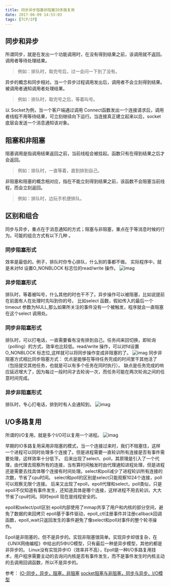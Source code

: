 ```yaml
---
title: 同步异步阻塞非阻塞IO多路复用
date: 2017-06-09 14:53:03
tags: [TCP/IP]
---
```

## 同步和异步
所谓同步，就是在发出一个功能调用时，在没有得到结果之前，该调用就不返回。调用者等待处理结果。
 
> 例如：排队时，取完号后，过一会问一下到了没有。

异步的概念和同步相对。当一个异步过程调用发出后，调用者不会立刻得到结果。被调用者通知调用者处理结果。

> 例如：排队时，取完号之后，等着叫号。

以 Socket为例，当一个客户端通过调用 Connect函数发出一个连接请求后，调用者线程不用等待结果，可立刻继续向下运行。当连接真正建立起来以后，socket底层会发送一个消息通知该对象。 

## 阻塞和非阻塞
阻塞调用是指调用结果返回之前，当前线程会被挂起。函数只有在得到结果之后才会返回。 

> 例如：排队时，一直等着，直到排到自己。

非阻塞和阻塞的概念相对应，指在不能立刻得到结果之前，该函数不会阻塞当前线程，而会立刻返回。 

> 例如：排队时，边玩手机便排队。

## 区别和组合

同步与异步，重点在于消息通知的方式；阻塞与非阻塞，重点在于等消息时候的行为。可能的组合方式有以下几种 。

### 同步阻塞形式
效率是最低的。例子，排队时你专心排队，什么别的事都不做。 实际程序中，就是未对fd 设置O_NONBLOCK 标志位的read/write 操作。
![imag](http://mufool.qiniudn.com/iomulti/io-multi1.jpg)

### 异步阻塞形式
排队时，等着被叫号，什么其他的时也干不了。异步操作可以被阻塞，比如说提前在前面有人在处理时先叫到你的号。 比如select 函数，假如传入的最后一个timeout 参数为NULL,那么如果所关注的事件没有一个被触发，程序就会一直阻塞在这个select 调用处。 

 ### 同步非阻塞形式
排队时，可以打电话，一直需要看有没有排到自己。任务间来回切换，即轮询（polling）的方式，效率也比较低。read/write 操作，可以对fd设置O_NONBLOCK 标志位,这样就可以将同步操作变成非阻塞的了。 
![imag](http://mufool.qiniudn.com/iomulti/io-multi2.jpg)
同步非阻塞方式相比同步阻塞方式：
优点是能够在等待任务完成的时间里干其他活了（包括提交其他任务，也就是可以有多个任务在同时执行）。
缺点是任务完成的响应延迟增大了，因为每过一段时间才去轮询一次，而任务可能在两次轮询之间的任意时间完成。

### 异步非阻塞形式
排队时，专心打电话，排到时有人会通知到。
![imag](http://mufool.qiniudn.com/iomulti/io-multi3.jpg)

## I/O多路复用
所谓的I/O复用，就是多个I/O可以复用一个进程。
![imag](http://mufool.qiniudn.com/iomulti/io-multi4.jpg)

早期的IO多路复用采用非阻塞的模式，当一个连接过来时，我们不阻塞住，这样一个进程可以同时处理多个连接了。但是进程需要一直轮训所有连接是否有事件需要处理，这样效率十分低下。
后来出现了select、poll，其原理是引入了一个代理，由代理去观察所有的连接，当有算时间触发时由代理通知进程处理，但是进程还是需要去找具体哪个连接有时间处理。select和poll减少了进程轮训所有连接的次数，节省了cpu时间。
select和poll的区别是select只能观察1024个连接，poll可以观察无限个连接。
后来又出现了epoll，epoll代理和select，poll类似，只是epoll不仅知道有事件发生，还知道具体是哪个连接，这样进程不用去轮训，大大节省了cpu时间。同时epoll 现在是线程安全的。

epoll和select/poll区别
epoll内部使用了mmap共享了用户和内核的部分空间，避免了数据的来回拷贝
epoll基于事件驱动，epoll_ctl注册事件并注册callback回调函数，epoll_wait只返回发生的事件避免了像select和poll对事件的整个轮寻操作。

Epoll是非阻塞的，但不是异步的。实现非阻塞很简单。实现异步却很复杂，在《UNIX网络编程》中给出的5中I/O模型，只有最后一种是异步模型，其他的都是非异步的。
Linux没有实现异步IO（效率并不高），Epoll是一种I/O多路复用技术，用户程序需要主动的去询问内核是否有事件发生，而不是事件发生时内核主动的去调用回调函数，所以不是异步的。
 
参考：
[IO-同步，异步，阻塞，非阻塞](http://blog.csdn.net/historyasamirror/article/details/5778378)
[socket阻塞与非阻塞，同步与异步、I/O模型](http://blog.csdn.net/hguisu/article/details/7453390)

















